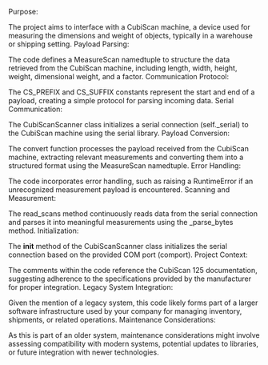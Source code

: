 Purpose:

The project aims to interface with a CubiScan machine, a device used for measuring the dimensions and weight of objects, typically in a warehouse or shipping setting.
Payload Parsing:

The code defines a MeasureScan namedtuple to structure the data retrieved from the CubiScan machine, including length, width, height, weight, dimensional weight, and a factor.
Communication Protocol:

The CS_PREFIX and CS_SUFFIX constants represent the start and end of a payload, creating a simple protocol for parsing incoming data.
Serial Communication:

The CubiScanScanner class initializes a serial connection (self._serial) to the CubiScan machine using the serial library.
Payload Conversion:

The convert function processes the payload received from the CubiScan machine, extracting relevant measurements and converting them into a structured format using the MeasureScan namedtuple.
Error Handling:

The code incorporates error handling, such as raising a RuntimeError if an unrecognized measurement payload is encountered.
Scanning and Measurement:

The read_scans method continuously reads data from the serial connection and parses it into meaningful measurements using the _parse_bytes method.
Initialization:

The __init__ method of the CubiScanScanner class initializes the serial connection based on the provided COM port (comport).
Project Context:

The comments within the code reference the CubiScan 125 documentation, suggesting adherence to the specifications provided by the manufacturer for proper integration.
Legacy System Integration:

Given the mention of a legacy system, this code likely forms part of a larger software infrastructure used by your company for managing inventory, shipments, or related operations.
Maintenance Considerations:

As this is part of an older system, maintenance considerations might involve assessing compatibility with modern systems, potential updates to libraries, or future integration with newer technologies.
